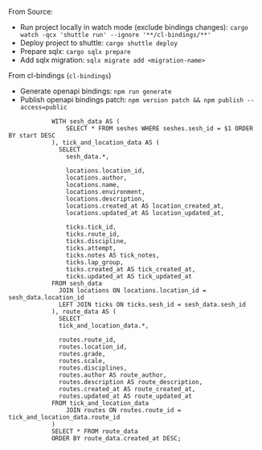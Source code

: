 From Source:
- Run project locally in watch mode (exclude bindings changes): `cargo watch -qcx 'shuttle run' --ignore '**/cl-bindings/**'`
- Deploy project to shuttle: `cargo shuttle deploy`
- Prepare sqlx: `cargo sqlx prepare`
- Add sqlx migration: `sqlx migrate add <migration-name>`

From cl-bindings (`cl-bindings`)
- Generate openapi bindings: `npm run generate`
- Publish openapi bindings patch: `npm version patch && npm publish --access=public`

```
            WITH sesh_data AS (
                SELECT * FROM seshes WHERE seshes.sesh_id = $1 ORDER BY start DESC
            ), tick_and_location_data AS (
              SELECT
                sesh_data.*,

                locations.location_id,
                locations.author,
                locations.name,
                locations.environment,
                locations.description,
                locations.created_at AS location_created_at,
                locations.updated_at AS location_updated_at,

                ticks.tick_id,
                ticks.route_id,
                ticks.discipline,
                ticks.attempt,
                ticks.notes AS tick_notes,
                ticks.lap_group,
                ticks.created_at AS tick_created_at,
                ticks.updated_at AS tick_updated_at
            FROM sesh_data
              JOIN locations ON locations.location_id = sesh_data.location_id
              LEFT JOIN ticks ON ticks.sesh_id = sesh_data.sesh_id
            ), route_data AS (
              SELECT 
              tick_and_location_data.*,

              routes.route_id,
              routes.location_id,
              routes.grade,
              routes.scale,
              routes.disciplines,
              routes.author AS route_author,
              routes.description AS route_description,
              routes.created_at AS route_created_at,
              routes.updated_at AS route_updated_at
            FROM tick_and_location_data
                JOIN routes ON routes.route_id = tick_and_location_data.route_id
            )
            SELECT * FROM route_data
            ORDER BY route_data.created_at DESC;
```